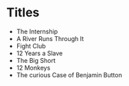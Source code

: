 # Titles
- The Internship
- A River Runs Through It
- Fight Club
- 12 Years a Slave
- The Big Short
- 12 Monkeys
- The curious Case of Benjamin Button
